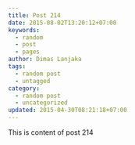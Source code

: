 ```yaml
---
title: Post 214
date: 2015-08-02T13:20:12+07:00
keywords:
  - random
  - post
  - pages
author: Dimas Lanjaka
tags:
  - random post
  - untagged
category:
  - random post
  - uncategorized
updated: 2015-04-30T08:21:18+07:00
---
```

This is content of post 214